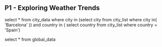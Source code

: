 ## P1 - Exploring Weather Trends

select * from city_data where city in (select city from city_list where city in( 'Barcelona' ))
and country in ( select country from city_list where country = 'Spain')



select * from global_data




